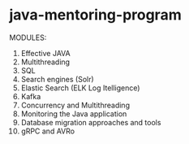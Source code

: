 # java-mentoring-program

MODULES:

1. Effective JAVA
2. Multithreading
3. SQL
4. Search engines (Solr)
5. Elastic Search (ELK Log Itelligence)
6. Kafka
7. Concurrency and Multithreading
8. Monitoring the Java application
9. Database migration approaches and tools
10. gRPC and AVRo
